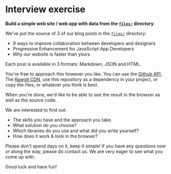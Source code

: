# Interview exercise

**Build a simple web site / web app with data from the [`files/`](files/) directory**.

We've put the source of 3 of our blog posts in the [`files/`](files/) directory:

* 9 ways to improve collaboration between developers and designers
* Progressive Enhancement for JavaScript App Developers
* Why our website is faster than yours

Each post is available in 3 formats: Markdown, JSON and HTML.

You're free to approach this however you like. You can use the [Github API](https://developer.github.com/v3/repos/contents/), The [Rawgit CDN](https://rawgit.com/), use this repository as a dependency in your project, or copy the files, or whatever you think is best. 

When you're done, we'd like to be able to see the result in the browser as well as the source code.

We are interested to find out:

* The skills you have and the approach you take.
* What solution do you choose?
* Which libraries do you use and what did you write yourself?
* How does it work & look in the browser?

Please don't spend days on it, keep it simple! If you have any questions now or along the way, please do contact us. We are very eager to see what you come up with.

Good luck and have fun!